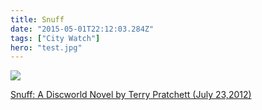 ```yaml
---
title: Snuff
date: "2015-05-01T22:12:03.284Z"
tags: ["City Watch"]
hero: "test.jpg"
---
```


<a target="_blank"  href="https://www.amazon.com/gp/product/B01B98VD1G/ref=as_li_tl?ie=UTF8&camp=1789&creative=9325&creativeASIN=B01B98VD1G&linkCode=as2&tag=onionblosso01-20&linkId=1aed04f79f9bb4851ad03df11fc7099f"><img border="0" src="//ws-na.amazon-adsystem.com/widgets/q?_encoding=UTF8&MarketPlace=US&ASIN=B01B98VD1G&ServiceVersion=20070822&ID=AsinImage&WS=1&Format=_SL250_&tag=onionblosso01-20" ></a><img src="//ir-na.amazon-adsystem.com/e/ir?t=onionblosso01-20&l=am2&o=1&a=B01B98VD1G" width="1" height="1" border="0" alt="" style="border:none !important; margin:0px !important;" />

<a target="_blank" href="https://www.amazon.com/gp/product/B01B98VD1G/ref=as_li_tl?ie=UTF8&camp=1789&creative=9325&creativeASIN=B01B98VD1G&linkCode=as2&tag=onionblosso01-20&linkId=16a43f1b114245f623a97b079c148059">Snuff: A Discworld Novel by Terry Pratchett (July 23,2012)</a><img src="//ir-na.amazon-adsystem.com/e/ir?t=onionblosso01-20&l=am2&o=1&a=B01B98VD1G" width="1" height="1" border="0" alt="" style="border:none !important; margin:0px !important;" />